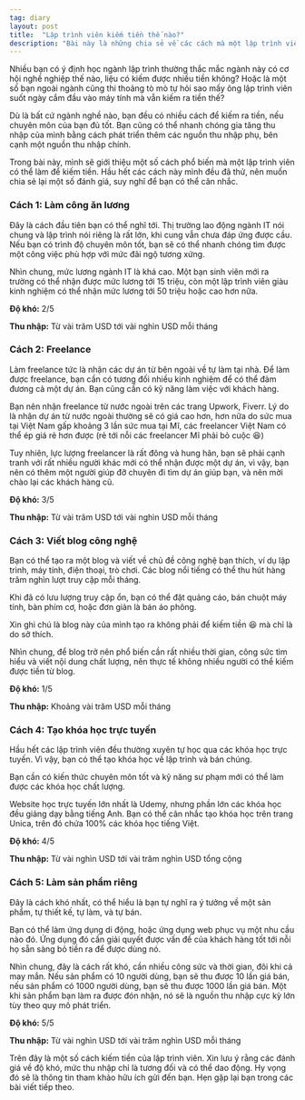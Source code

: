 ```yaml
---
tag: diary
layout: post
title:  "Lập trình viên kiếm tiền thế nào?"
description: "Bài này là những chia sẻ về các cách mà một lập trình viên có thể kiếm ra tiền, cũng như đánh giá ưu nhược điểm của chúng."
---
```

Nhiều bạn có ý định học ngành lập trình thường thắc mắc ngành này có cơ hội nghề nghiệp thế nào, liệu có kiếm được nhiều tiền không? Hoặc là một số bạn ngoài ngành cũng thi thoảng tò mò tự hỏi sao mấy ông lập trình viên suốt ngày cắm đầu vào máy tính mà vẫn kiếm ra tiền thế?

Dù là bất cứ ngành nghề nào, bạn đều có nhiều cách để kiếm ra tiền, nếu chuyên môn của bạn đủ tốt. Bạn cũng có thể nhanh chóng gia tăng thu nhập của mình bằng cách phát triển thêm các nguồn thu nhập phụ, bên cạnh một nguồn thu nhập chính.

Trong bài này, mình sẽ giới thiệu một số cách phổ biến mà một lập trình viên có thể làm để kiếm tiền. Hầu hết các cách này mình đều đã thử, nên muốn chia sẻ lại một số đánh giá, suy nghĩ để bạn có thể cân nhắc.

### Cách 1: Làm công ăn lương
Đây là cách đầu tiên bạn có thể nghĩ tới. Thị trường lao động ngành IT nói chung và lập trình nói riêng là rất lớn, khi cung vẫn chưa đáp ứng được cầu. Nếu bạn có trình độ chuyên môn tốt, bạn sẽ có thể nhanh chóng tìm được một công việc phù hợp với mức đãi ngộ tương xứng.

Nhìn chung, mức lương ngành IT là khá cao. Một bạn sinh viên mới ra trường có thể nhận được mức lương tới 15 triệu, còn một lập trình viên giàu kinh nghiệm có thể nhận mức lương tới 50 triệu hoặc cao hơn nữa.

**Độ khó:** 2/5

**Thu nhập:** Từ vài trăm USD tới vài nghìn USD mỗi tháng

### Cách 2: Freelance
Làm freelance tức là nhận các dự án từ bên ngoài về tự làm tại nhà. Để làm được freelance, bạn cần có tương đối nhiều kinh nghiệm để có thể đảm đương cả một dự án. Bạn cũng cần có kỹ năng làm việc với khách hàng.

Bạn nên nhận freelance từ nước ngoài trên các trang Upwork, Fiverr. Lý do là nhận dự án từ nước ngoài thường sẽ có giá cao hơn, hơn nữa do sức mua tại Việt Nam gấp khoảng 3 lần sức mua tại Mĩ, các freelancer Việt Nam có thể ép giá rẻ hơn được (rẻ tới nỗi các freelancer Mĩ phải bỏ cuộc :laughing:)

Tuy nhiên, lực lượng freelancer là rất đông và hung hãn, bạn sẽ phải cạnh tranh với rất nhiều người khác mới có thể nhận được một dự án, vì vậy, bạn nên có thêm một người giúp đỡ chuyên đi tìm dự án giúp bạn, và nên mời chào lại các khách hàng cũ.

**Độ khó:** 3/5

**Thu nhập:** Từ vài trăm USD tới vài nghìn USD mỗi tháng

### Cách 3: Viết blog công nghệ
Bạn có thể tạo ra một blog và viết về chủ đề công nghệ bạn thích, ví dụ lập trình, máy tính, điện thoại, trò chơi. Các blog nổi tiếng có thể thu hút hàng trăm nghìn lượt truy cập mỗi tháng.

Khi đã có lưu lượng truy cập ổn, bạn có thể đặt quảng cáo, bán chuột máy tính, bàn phím cơ, hoặc đơn giản là bán áo phông.

Xin ghi chú là blog này của mình tạo ra không phải để kiếm tiền :laughing: mà chỉ là do sở thích.

Nhìn chung, để blog trở nên phổ biến cần rất nhiều thời gian, công sức tìm hiểu và viết nội dung chất lượng, nên thực tế không nhiều người có thể kiếm được tiền từ blog.

**Độ khó:** 1/5

**Thu nhập:** Khoảng vài trăm USD mỗi tháng

### Cách 4: Tạo khóa học trực tuyến
Hầu hết các lập trình viên đều thường xuyên tự học qua các khóa học trực tuyến. Vì vậy, bạn có thể tạo khóa học về lập trình và bán chúng.

Bạn cần có kiến thức chuyên môn tốt và kỹ năng sư phạm mới có thể làm được các khóa học chất lượng.

Website học trực tuyến lớn nhất là Udemy, nhưng phần lớn các khóa học đều giảng dạy bằng tiếng Anh. Bạn có thể cân nhắc tạo khóa học trên trang Unica, trên đó chứa 100% các khóa học tiếng Việt.

**Độ khó:** 4/5

**Thu nhập:** Từ vài nghìn USD tới vài trăm nghìn USD tổng cộng

### Cách 5: Làm sản phẩm riêng
Đây là cách khó nhất, có thể hiểu là bạn tự nghĩ ra ý tưởng về một sản phẩm, tự thiết kế, tự làm, và tự bán.

Bạn có thể làm ứng dụng di động, hoặc ứng dụng web phục vụ một nhu cầu nào đó. Ứng dụng đó cần giải quyết được vấn đề của khách hàng tốt tới nỗi họ sẵn sàng bỏ tiền ra để được dùng nó.

Nhìn chung, đây là cách rất khó, cần nhiều công sức và thời gian, đôi khi cả may mắn. Nếu sản phẩm có 10 người dùng, bạn sẽ thu được 10 lần giá bán, nếu sản phẩm có 1000 người dùng, bạn sẽ thu được 1000 lần giá bán. Một khi sản phẩm bạn làm ra được đón nhận, nó sẽ là nguồn thu nhập cực kỳ lớn tùy theo quy mô phát triển.

**Độ khó:** 5/5

**Thu nhập:** Từ vài nghìn USD tới vài trăm nghìn USD mỗi tháng

Trên đây là một số cách kiếm tiền của lập trình viên. Xin lưu ý rằng các đánh giá về độ khó, mức thu nhập chỉ là tương đối và có thể dao động. Hy vọng đó sẽ là thông tin tham khảo hữu ích gửi đến bạn. Hẹn gặp lại bạn trong các bài viết tiếp theo.